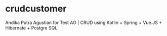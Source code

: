 # crudcustomer
Andika Putra Agustian for Test AO | CRUD using Kotlin + Spring + Vue.JS + Hibernate + Postgre SQL

